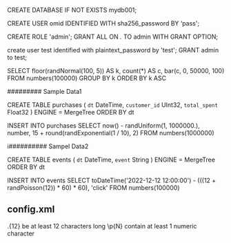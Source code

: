 CREATE DATABASE IF NOT EXISTS mydb001;


CREATE USER omid IDENTIFIED WITH sha256_password BY ‘pass';



CREATE ROLE 'admin';
GRANT ALL ON *.* TO admin WITH GRANT OPTION;

create user test identified with plaintext_password by 'test';
GRANT admin to test;


SELECT
    floor(randNormal(100, 5)) AS k,
    count(*) AS c,
    bar(c, 0, 50000, 100)
FROM numbers(100000) GROUP BY k ORDER BY k ASC



######### Sample Data1

CREATE TABLE purchases
(
    `dt` DateTime,
    `customer_id` UInt32,
    `total_spent` Float32
)
ENGINE = MergeTree
ORDER BY dt


INSERT INTO purchases SELECT
    now() - randUniform(1, 1000000.),
    number,
    15 + round(randExponential(1 / 10), 2)
FROM numbers(1000000)

i########## Sampel Data2

CREATE TABLE events
(
    `dt` DateTime,
    `event` String
)
ENGINE = MergeTree
ORDER BY dt



INSERT INTO events SELECT
    toDateTime('2022-12-12 12:00:00') - (((12 + randPoisson(12)) * 60) * 60),
    'click'
FROM numbers(100000)




## config.xml

<clickhouse>
    <password_complexity>
        <rule>
            <pattern>.{12}</pattern>
            <message>be at least 12 characters long</message>
        </rule>
        <rule>
            <pattern>\p{N}</pattern>
            <message>contain at least 1 numeric character</message>
        </rule>
    </password_complexity>
</clickhouse>




